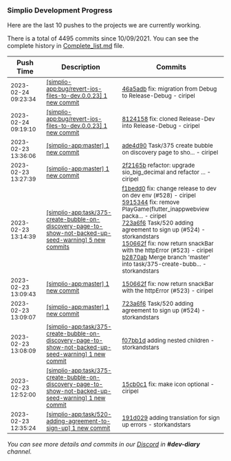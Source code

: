 
### Simplio Development Progress

Here are the last 10 pushes to the projects we are currently working.

There is a total of 4495 commits since 10/09/2021. You can see the complete history in
 [Complete_list.md](Complete_list.md) file.

| Push Time | Description | Commits |
| --- | --- | --- |
| <sub>2023-02-24 09:23:34</sub> | <sub>[[simplio-app:bug/revert\-ios\-files\-to\-dev\.0\.0\.23] 1 new commit](https://github.com/SimplioOfficial/simplio-app/commit/46a5adb907b9a95f652ef92c2952032de1cc84cb)</sub> | <sub>[46a5adb](https://github.com/SimplioOfficial/simplio-app/commit/46a5adb907b9a95f652ef92c2952032de1cc84cb) fix: migration from Debug to Release-Debug - ciripel</sub> |
| <sub>2023-02-24 09:19:10</sub> | <sub>[[simplio-app:bug/revert\-ios\-files\-to\-dev\.0\.0\.23] 1 new commit](https://github.com/SimplioOfficial/simplio-app/commit/81241586904dad57981f22d8440e4a2dd298b518)</sub> | <sub>[8124158](https://github.com/SimplioOfficial/simplio-app/commit/81241586904dad57981f22d8440e4a2dd298b518) fix: cloned Release-Dev into Release-Debug - ciripel</sub> |
| <sub>2023-02-23 13:36:06</sub> | <sub>[[simplio-app:master] 1 new commit](https://github.com/SimplioOfficial/simplio-app/commit/ade4d9051b6d5423659bd6bf3d606cac0383007f)</sub> | <sub>[ade4d90](https://github.com/SimplioOfficial/simplio-app/commit/ade4d9051b6d5423659bd6bf3d606cac0383007f) Task/375 create bubble on discovery page to sho... - ciripel</sub> |
| <sub>2023-02-23 13:27:39</sub> | <sub>[[simplio-app:master] 1 new commit](https://github.com/SimplioOfficial/simplio-app/commit/2f2165bd666a32d3e0f407c49262b1f85ae20f49)</sub> | <sub>[2f2165b](https://github.com/SimplioOfficial/simplio-app/commit/2f2165bd666a32d3e0f407c49262b1f85ae20f49) refactor: upgrade sio_big_decimal and refactor ... - ciripel</sub> |
| <sub>2023-02-23 13:14:39</sub> | <sub>[[simplio-app:task/375\-create\-bubble\-on\-discovery\-page\-to\-show\-not\-backed\-up\-seed\-warning] 5 new commits](https://github.com/SimplioOfficial/simplio-app/compare/f07bb1d950e5...b2870ab99e85)</sub> | <sub>[f1bedd0](https://github.com/SimplioOfficial/simplio-app/commit/f1bedd09541100950d672a1c1f2a1f6dc18da308) fix: change release to dev on dev env (#528) - ciripel<br>[5915344](https://github.com/SimplioOfficial/simplio-app/commit/59153443b6990c11363956a1c5e87c7678ee87d3) fix: remove PlayGame(flutter_inappwebview packa... - ciripel<br>[723a6f6](https://github.com/SimplioOfficial/simplio-app/commit/723a6f68bdd66a66d2f28595a02a94bf472ad1df) Task/520 adding agreement to sign up (#524) - storkandstars<br>[150662f](https://github.com/SimplioOfficial/simplio-app/commit/150662f2e2d9da0b5ecc3b8cd219ede089813dc8) fix: now return snackBar with the httpError (#523) - ciripel<br>[b2870ab](https://github.com/SimplioOfficial/simplio-app/commit/b2870ab99e85e8ea7a212de9fc228d5ac5932157) Merge branch 'master' into task/375-create-bubb... - storkandstars</sub> |
| <sub>2023-02-23 13:09:43</sub> | <sub>[[simplio-app:master] 1 new commit](https://github.com/SimplioOfficial/simplio-app/commit/150662f2e2d9da0b5ecc3b8cd219ede089813dc8)</sub> | <sub>[150662f](https://github.com/SimplioOfficial/simplio-app/commit/150662f2e2d9da0b5ecc3b8cd219ede089813dc8) fix: now return snackBar with the httpError (#523) - ciripel</sub> |
| <sub>2023-02-23 13:09:07</sub> | <sub>[[simplio-app:master] 1 new commit](https://github.com/SimplioOfficial/simplio-app/commit/723a6f68bdd66a66d2f28595a02a94bf472ad1df)</sub> | <sub>[723a6f6](https://github.com/SimplioOfficial/simplio-app/commit/723a6f68bdd66a66d2f28595a02a94bf472ad1df) Task/520 adding agreement to sign up (#524) - storkandstars</sub> |
| <sub>2023-02-23 13:08:09</sub> | <sub>[[simplio-app:task/375\-create\-bubble\-on\-discovery\-page\-to\-show\-not\-backed\-up\-seed\-warning] 1 new commit](https://github.com/SimplioOfficial/simplio-app/commit/f07bb1d950e5e7d0a3a01d6d35156ab953804122)</sub> | <sub>[f07bb1d](https://github.com/SimplioOfficial/simplio-app/commit/f07bb1d950e5e7d0a3a01d6d35156ab953804122) adding nested children - storkandstars</sub> |
| <sub>2023-02-23 12:52:00</sub> | <sub>[[simplio-app:task/375\-create\-bubble\-on\-discovery\-page\-to\-show\-not\-backed\-up\-seed\-warning] 1 new commit](https://github.com/SimplioOfficial/simplio-app/commit/15cb0c11c3b3bb856dafb37bbe225cf1506f48ef)</sub> | <sub>[15cb0c1](https://github.com/SimplioOfficial/simplio-app/commit/15cb0c11c3b3bb856dafb37bbe225cf1506f48ef) fix: make icon optional - ciripel</sub> |
| <sub>2023-02-23 12:35:24</sub> | <sub>[[simplio-app:task/520\-adding\-agreement\-to\-sign\-up] 1 new commit](https://github.com/SimplioOfficial/simplio-app/commit/191d029a771087896541f639c6bf9e248b5799a8)</sub> | <sub>[191d029](https://github.com/SimplioOfficial/simplio-app/commit/191d029a771087896541f639c6bf9e248b5799a8) adding translation for sign up errors - storkandstars</sub> |

_You can see more details and commits in our [Discord](https://discord.gg/aKhjuwZmdP) in **#dev-diary** channel._
